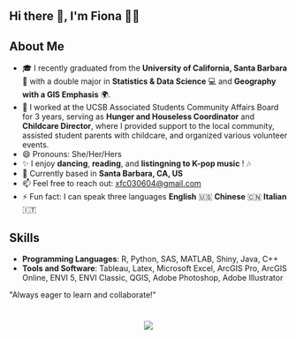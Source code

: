 ## Hi there 👋, I'm Fiona 👧🏻

## About Me

- 🎓 I recently graduated from the **University of California, Santa Barbara** 🏫 with a double major in **Statistics & Data Science** 💻 and **Geography with a GIS Emphasis** 🌍.
- 💞 I worked at the UCSB Associated Students Community Affairs Board for 3 years, serving as **Hunger and Houseless Coordinator** and **Childcare Director**, where I provided support to the local community, assisted student parents with childcare, and organized various volunteer events.
- 😄 Pronouns: She/Her/Hers
- ✨ I enjoy **dancing**, **reading**, and **listingning to K-pop music** ! 🎶
- 📍 Currently based in **Santa Barbara, CA, US**
- 📫 Feel free to reach out: xfc030604@gmail.com
- ⚡ Fun fact: I can speak three languages **English** 🇺🇸 **Chinese** 🇨🇳 **Italian** 🇮🇹 

## Skills
- **Programming Languages**: R, Python, SAS, MATLAB, Shiny, Java, C++
- **Tools and Software**: Tableau, Latex, Microsoft Excel, ArcGIS Pro, ArcGIS Online, ENVI 5, ENVI Classic, QGIS, Adobe Photoshop, Adobe Illustrator


"Always eager to learn and collaborate!"

<h1 align="center">
    <img src="https://readme-typing-svg.herokuapp.com/?lines=Hello%2C%20World!;I%20wish%20you%20a%20great%20day!&center=true&size=24&color=89CFF0">
</h1>


<!--
**xiaofeng-10/xiaofeng-10** is a ✨ _special_ ✨ repository because its `README.md` (this file) appears on your GitHub profile.

Here are some ideas to get you started:

- 🔭 I’m currently working on ...
- 🌱 I’m currently learning ...
- 👯 I’m looking to collaborate on ...
- 🤔 I’m looking for help with ...
- 💬 Ask me about ...
- 📫 How to reach me: ...
- 😄 Pronouns: ...
- ⚡ Fun fact: ...
-->


